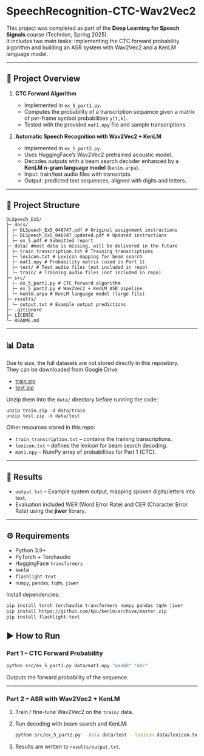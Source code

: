 # SpeechRecognition-CTC-Wav2Vec2

This project was completed as part of the **Deep Learning for Speech Signals** course (Technion, Spring 2025).  
It includes two main tasks: implementing the CTC forward probability algorithm and building an ASR system with Wav2Vec2 and a KenLM language model.

---

## 📑 Project Overview
1. **CTC Forward Algorithm**  
   - Implemented in `ex_5_part1.py`.  
   - Computes the probability of a transcription sequence given a matrix of per-frame symbol probabilities `y[t,k]`.  
   - Tested with the provided `mat1.npy` file and sample transcriptions.

2. **Automatic Speech Recognition with Wav2Vec2 + KenLM**  
   - Implemented in `ex_5_part2.py`.  
   - Uses HuggingFace’s Wav2Vec2 pretrained acoustic model.  
   - Decodes outputs with a beam search decoder enhanced by a **KenLM n-gram language model** (`kenlm.arpa`).  
   - Input: train/test audio files with transcripts.  
   - Output: predicted text sequences, aligned with digits and letters.

---

## 📂 Project Structure
```
DLSpeech_Ex5/
├─ docs/
│ ├─ DLSpeech_Ex5_046747.pdf # Original assignment instructions
│ ├─ DLSpeech_Ex5_046747_updated.pdf # Updated instructions
│ ├─ ex_5.pdf # Submitted report
├─ data/ #most data is missing, will be delivered in the future
│ ├─ train_transcription.txt # Training transcriptions
│ ├─ lexicon.txt # Lexicon mapping for beam search
│ ├─ mat1.npy # Probability matrix (used in Part 1)
│ ├─ test/ # Test audio files (not included in repo)
│ └─ train/ # Training audio files (not included in repo)
├─ src/
│ ├─ ex_5_part1.py # CTC forward algorithm
│ ├─ ex_5_part2.py # Wav2Vec2 + KenLM ASR pipeline
│ └─ kenlm.arpa # KenLM language model (large file)
├─ results/
│ └─ output.txt # Example output predictions
├─ .gitignore
├─ LICENSE
└─ README.md
```

---

## 📊 Data

Due to size, the full datasets are not stored directly in this repository.  
They can be downloaded from Google Drive:

- [train.zip](https://drive.google.com/uc?id=1jNmYJoXHlCOTD5j5aXa9DpA7DTEflHbo)  
- [test.zip](https://drive.google.com/uc?id=1-nkIkgEyUWgIpYeoGAY-Ml2LoTnknTIN)  

Unzip them into the `data/` directory before running the code:
```
unzip train.zip -d data/train
unzip test.zip -d data/test
```
Other resources stored in this repo:
- `train_transcription.txt` – contains the training transcriptions.  
- `lexicon.txt` – defines the lexicon for beam search decoding.  
- `mat1.npy` – NumPy array of probabilities for Part 1 (CTC).

---

## 📜 Results
- `output.txt` – Example system output, mapping spoken digits/letters into text.  
- Evaluation included WER (Word Error Rate) and CER (Character Error Rate) using the **jiwer** library.  

---

## ⚙️ Requirements
- Python 3.9+  
- PyTorch + Torchaudio  
- HuggingFace `transformers`  
- `kenlm`  
- `flashlight-text`  
- `numpy`, `pandas`, `tqdm`, `jiwer`  

Install dependencies:
```bash
pip install torch torchaudio transformers numpy pandas tqdm jiwer
pip install https://github.com/kpu/kenlm/archive/master.zip
pip install flashlight-text
```
## ▶️ How to Run

### Part 1 – CTC Forward Probability

```bash
python src/ex_5_part1.py data/mat1.npy "aaabb" "abc"
```

Outputs the forward probability of the sequence.

---

### Part 2 – ASR with Wav2Vec2 + KenLM

1. Train / fine-tune Wav2Vec2 on the `train/` data.  

2. Run decoding with beam search and KenLM:
   ```bash
   python src/ex_5_part2.py --data data/test --lexicon data/lexicon.txt --lm src/kenlm.arpa
   ```

3. Results are written to `results/output.txt`.
